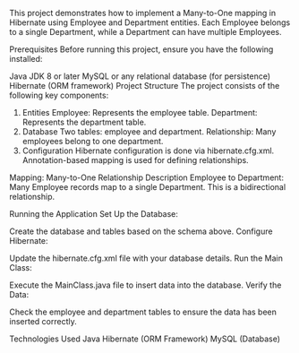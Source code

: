 This project demonstrates how to implement a Many-to-One mapping in Hibernate using Employee and Department entities. Each Employee belongs to a single Department, while a Department can have multiple Employees.

Prerequisites
Before running this project, ensure you have the following installed:

Java JDK 8 or later
MySQL or any relational database (for persistence)
Hibernate (ORM framework)
Project Structure
The project consists of the following key components:

1. Entities
Employee: Represents the employee table.
Department: Represents the department table.
2. Database
Two tables: employee and department.
Relationship: Many employees belong to one department.
3. Configuration
Hibernate configuration is done via hibernate.cfg.xml.
Annotation-based mapping is used for defining relationships.

Mapping: Many-to-One
Relationship Description
Employee to Department:
Many Employee records map to a single Department.
This is a bidirectional relationship.

Running the Application
Set Up the Database:

Create the database and tables based on the schema above.
Configure Hibernate:

Update the hibernate.cfg.xml file with your database details.
Run the Main Class:

Execute the MainClass.java file to insert data into the database.
Verify the Data:

Check the employee and department tables to ensure the data has been inserted correctly.

Technologies Used
Java
Hibernate (ORM Framework)
MySQL (Database)

